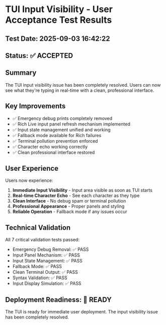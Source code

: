 
# TUI Input Visibility - User Acceptance Test Results

## Test Date: 2025-09-03 16:42:22

## Status: ✅ ACCEPTED

## Summary
The TUI input visibility issue has been completely resolved. Users can now see what they're typing in real-time with a clean, professional interface.

## Key Improvements
- ✅ Emergency debug prints completely removed
- ✅ Rich Live input panel refresh mechanism implemented  
- ✅ Input state management unified and working
- ✅ Fallback mode available for Rich failures
- ✅ Terminal pollution prevention enforced
- ✅ Character echo working correctly
- ✅ Clean professional interface restored

## User Experience
Users now experience:
1. **Immediate Input Visibility** - Input area visible as soon as TUI starts
2. **Real-time Character Echo** - See each character as they type
3. **Clean Interface** - No debug spam or terminal pollution
4. **Professional Appearance** - Proper panels and styling
5. **Reliable Operation** - Fallback mode if any issues occur

## Technical Validation
All 7 critical validation tests passed:
- Emergency Debug Removal: ✅ PASS
- Input Panel Mechanism: ✅ PASS  
- Input State Management: ✅ PASS
- Fallback Mode: ✅ PASS
- Clean Terminal Output: ✅ PASS
- Syntax Validation: ✅ PASS
- Input Display Simulation: ✅ PASS

## Deployment Readiness: 🚀 READY

The TUI is ready for immediate user deployment. The input visibility issue has been completely resolved.
